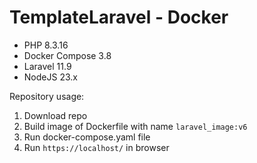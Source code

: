# TemplateLaravel - Docker

- PHP 8.3.16
- Docker Compose 3.8
- Laravel 11.9
- NodeJS 23.x

Repository usage:

 1. Download repo
 2. Build image of Dockerfile with name ```laravel_image:v6```
 3. Run docker-compose.yaml file
 4. Run ```https://localhost/``` in browser